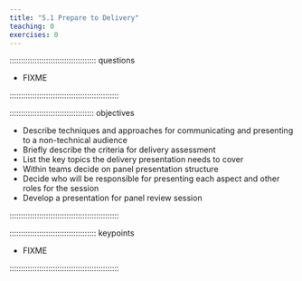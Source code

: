 ```yaml
---
title: "5.1 Prepare to Delivery"
teaching: 0
exercises: 0
---
```


:::::::::::::::::::::::::::::::::::::: questions 

- FIXME

::::::::::::::::::::::::::::::::::::::::::::::::

::::::::::::::::::::::::::::::::::::: objectives

- Describe techniques and approaches for communicating and presenting to a non-technical audience
- Briefly describe the criteria for delivery assessment
- List the key topics the delivery presentation needs to cover
- Within teams decide on panel presentation structure
- Decide who will be responsible for presenting each aspect and other roles for the session
- Develop a presentation for panel review session

::::::::::::::::::::::::::::::::::::::::::::::::

:::::::::::::::::::::::::::::::::::::: keypoints

- FIXME

::::::::::::::::::::::::::::::::::::::::::::::::